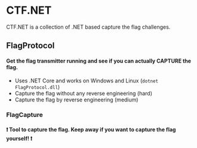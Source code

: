 # CTF.NET

CTF.NET is a collection of .NET based capture the flag challenges.

## FlagProtocol

#### Get the flag transmitter running and see if you can actually CAPTURE the flag.

- Uses .NET Core and works on Windows and Linux (`dotnet FlagProtocol.dll`)
- Capture the flag without any reverse engineering (hard)
- Capture the flag by reverse engineering (medium)

### FlagCapture

#### ❗ Tool to capture the flag. Keep away if you want to capture the flag yourself! ❗